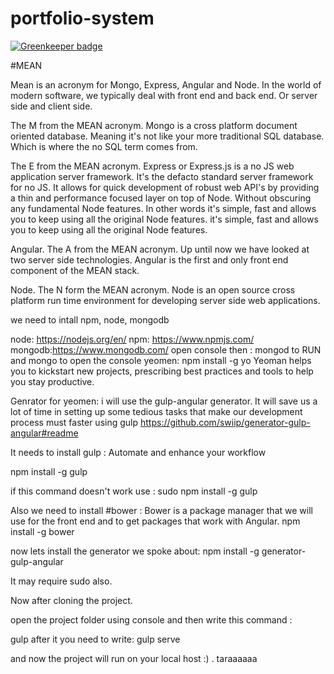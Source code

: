 # portfolio-system

[![Greenkeeper badge](https://badges.greenkeeper.io/heshamelmasry77/portfolio-system.svg)](https://greenkeeper.io/)


#MEAN

Mean is an acronym for Mongo, Express, Angular and Node. In the world of modern software,
we typically deal with front end and back end. Or server side and client side.

The M from the MEAN acronym. Mongo is a cross platform document oriented database. Meaning it's not like your more traditional SQL database.
Which is where the no SQL term comes from.

The E from the MEAN acronym. Express or Express.js is a no JS web application server framework.
It's the defacto standard server framework for no JS. It allows for quick development of robust web API's by providing a thin and performance focused layer on top of Node. Without obscuring any fundamental Node features.
In other words it's simple, fast and allows you to keep using all the original Node features.
it's simple, fast and allows you to keep using all the original Node features.

Angular. The A from the MEAN acronym. Up until now we have looked at two server side technologies.
Angular is the first and only front end component of the MEAN stack.

Node. The N form the MEAN acronym. Node is an open source cross platform run time environment for developing server side web applications.



we need to intall npm, node, mongodb

node: https://nodejs.org/en/
npm: https://www.npmjs.com/
mongodb:https://www.mongodb.com/
 open console then : mongod to RUN and mongo to open the console
yeomen: npm install  -g yo
Yeoman helps you to kickstart new projects, prescribing best practices and tools to help you stay productive.

Genrator for yeomen:
i will use the gulp-angular generator.
It will save us a lot of time in setting up some tedious tasks that make our development process must faster using gulp
https://github.com/swiip/generator-gulp-angular#readme


It needs to install gulp : Automate and enhance your workflow

npm install -g gulp

if this command doesn't work use : sudo npm install -g gulp

Also we need to install #bower : Bower is a package manager that we will use for the front end and to get packages that work with Angular.
npm install -g bower

now lets install the generator we spoke about:
npm install -g generator-gulp-angular

It may require sudo also.

Now after cloning the project.

open the project folder using console and then write this command :

gulp
after it you need to write:
gulp serve 

and now the project will run on your local host :) . taraaaaaa




